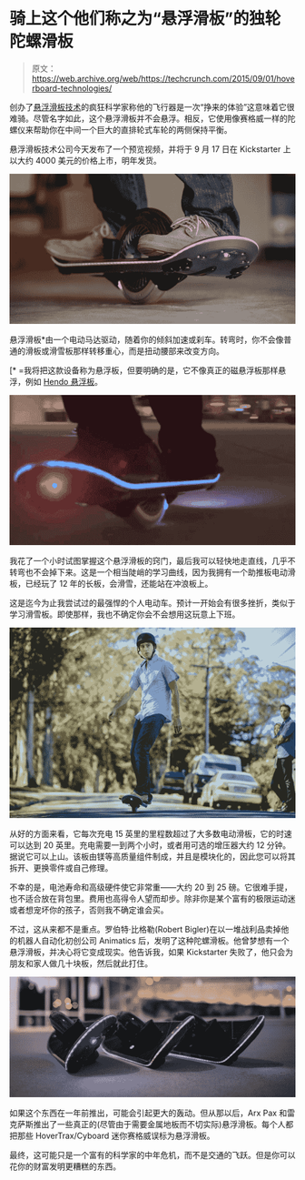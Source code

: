 # 骑上这个他们称之为“悬浮滑板”的独轮陀螺滑板

> 原文：<https://web.archive.org/web/https://techcrunch.com/2015/09/01/hoverboard-technologies/>

创办了[悬浮滑板技术](https://web.archive.org/web/20221206193539/http://www.hoverboard.com/)的疯狂科学家称他的飞行器是一次“挣来的体验”这意味着它很难骑。尽管名字如此，这个悬浮滑板并不会悬浮。相反，它使用像赛格威一样的陀螺仪来帮助你在中间一个巨大的直排轮式车轮的两侧保持平衡。

悬浮滑板技术公司今天发布了一个预览视频，并将于 9 月 17 日在 Kickstarter 上以大约 4000 美元的价格上市，明年发货。

![_C0A2041-Edit](img/78605b2d42d82cc8a440d11634857b97.png)

悬浮滑板*由一个电动马达驱动，随着你的倾斜加速或刹车。转弯时，你不会像普通的滑板或滑雪板那样转移重心，而是扭动腰部来改变方向。

[* =我将把这款设备称为悬浮板，但要明确的是，它不像真正的磁悬浮板那样悬浮，例如 [Hendo 悬浮板](https://web.archive.org/web/20221206193539/https://beta.techcrunch.com/2014/12/07/an-elevated-experience/)。

![Hover Gif](img/95548e29c1f8422071f245f78106961f.png)

我花了一个小时试图掌握这个悬浮滑板的窍门，最后我可以轻快地走直线，几乎不转弯也不会掉下来。这是一个相当陡峭的学习曲线，因为我拥有一个助推板电动滑板，已经玩了 12 年的长板，会滑雪，还能站在冲浪板上。

这是迄今为止我尝试过的最强悍的个人电动车。预计一开始会有很多挫折，类似于学习滑雪板。即使那样，我也不确定你会不会想用这玩意上下班。

![_C0A2088](img/d6a92b8bfd3ee071c0becbbfb5586eb0.png)

从好的方面来看，它每次充电 15 英里的里程数超过了大多数电动滑板，它的时速可以达到 20 英里。充电需要一到两个小时，或者用可选的增压器大约 12 分钟。据说它可以上山。该板由镁等高质量组件制成，并且是模块化的，因此您可以将其拆开、更换零件或自己修理。

不幸的是，电池寿命和高级硬件使它非常重——大约 20 到 25 磅。它很难手提，也不适合放在背包里。费用也高得令人望而却步。除非你是某个富有的极限运动迷或者想宠坏你的孩子，否则我不确定谁会买。

不过，这从来都不是重点。罗伯特·比格勒(Robert Bigler)在以一堆战利品卖掉他的机器人自动化初创公司 Animatics 后，发明了这种陀螺滑板。他曾梦想有一个悬浮滑板，并决心将它变成现实。他告诉我，如果 Kickstarter 失败了，他只会为朋友和家人做几十块板，然后就此打住。

![_BOR0605-Edit](img/dc4cd7d5860e6f3dba86a82743e26dd0.png)

如果这个东西在一年前推出，可能会引起更大的轰动。但从那以后，Arx Pax 和雷克萨斯推出了一些真正的(尽管由于需要金属地板而不切实际)悬浮滑板。每个人都把那些 HoverTrax/Cyboard 迷你赛格威误标为悬浮滑板。

最终，这可能只是一个富有的科学家的中年危机，而不是交通的飞跃。但是你可以花你的财富发明更糟糕的东西。